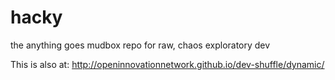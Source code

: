# hacky
the anything goes mudbox repo for raw, chaos exploratory dev

This is also at: http://openinnovationnetwork.github.io/dev-shuffle/dynamic/
